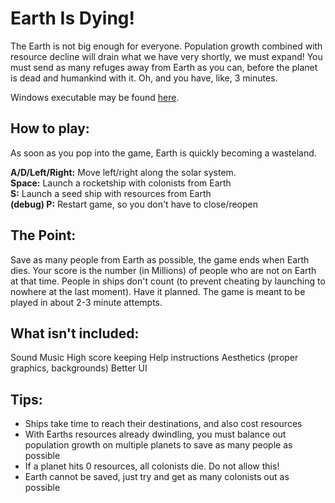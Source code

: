 # Earth Is Dying!

The Earth is not big enough for everyone. Population growth combined with resource decline will drain what we have very shortly, we must expand! You must send as many refuges away from Earth as you can, before the planet is dead and humankind with it. Oh, and you have, like, 3 minutes.

Windows executable may be found [here](http://dl.dropbox.com/u/56192083/EarthIsDying.zip).

## How to play:
As soon as you pop into the game, Earth is quickly becoming a wasteland. 

**A/D/Left/Right:** Move left/right along the solar system.  
**Space:** Launch a rocketship with colonists from Earth  
**S:** Launch a seed ship with resources from Earth  
**(debug) P:** Restart game, so you don't have to close/reopen

## The Point:
Save as many people from Earth as possible, the game ends when Earth dies. Your score is the number (in Millions) of people who are not on Earth at that time. People in ships don't count (to prevent cheating by launching to nowhere at the last moment). Have it planned. The game is meant to be played in about 2-3 minute attempts. 

## What isn't included:
Sound 
Music 
High score keeping 
Help instructions 
Aesthetics (proper graphics, backgrounds) 
Better UI 

## Tips:
* Ships take time to reach their destinations, and also cost resources
* With Earths resources already dwindling, you must balance out population growth on multiple planets to save as many people as possible
* If a planet hits 0 resources, all colonists die. Do not allow this!
* Earth cannot be saved, just try and get as many colonists out as possible